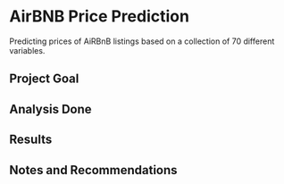 # AirBNB Price Prediction

Predicting prices of AiRBnB listings based on a collection of 70 different variables.
## Project Goal ## 

## Analysis Done ## 

## Results ## 

## Notes and Recommendations ##

